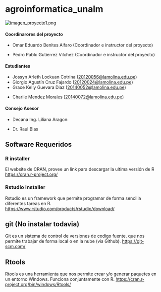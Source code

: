 # agroinformatica_unalm


[![imagen_proyecto1.png](https://s4.postimg.org/rncpf7gel/imagen_proyecto1.png)](https://postimg.org/image/dtocq5nt5/)

#### Coordinarores del proyecto	

- Omar Eduardo Benites Alfaro   (Coordinador e instructor del proyecto)
+ Pedro Pablo Gutierrez Vilchez (Coordinador e instructor del proyecto)

#### Estudiantes	

- Jossyn Arleth Lockuan Cotrina (<20120056@lamolina.edu.pe>)
- Giorgio Agustín Cruz Fajardo  (<20120024@lamolina.edu.pe>)
- Grace Kelly Guevara Diaz      (<20140052@lamolina.edu.pe>)
+ Charlie Mendez Morales        (<20140072@lamolina.edu.pe>)

#### Consejo Asesor

- Decana Ing. Liliana Aragon
+ Dr. Raul Blas 	



## Software Requeridos

### R installer
El website de CRAN, provee un link para descargar la ultima versión de R
https://cran.r-project.org/

### Rstudio installer
Rstudio es un framework que permite programar de forma sencilla diferentes tareas en R.
https://www.rstudio.com/products/rstudio/download/

## git (No instalar todavia)
Git es un sistema de control de versiones de codigo fuente, que nos permite trabajar de forma local o en la nube (via Github).
https://git-scm.com/

## Rtools
Rtools es una herramienta que nos permite crear y/o generar paquetes en un entorno Windows. Funciona conjuntamente con R.
https://cran.r-project.org/bin/windows/Rtools/




